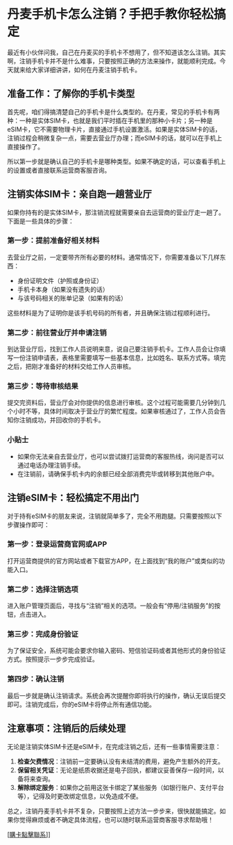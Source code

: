 # 丹麦手机卡怎么注销？手把手教你轻松搞定

最近有小伙伴问我，自己在丹麦买的手机卡不想用了，但不知道该怎么注销。其实啊，注销手机卡并不是什么难事，只要按照正确的方法来操作，就能顺利完成。今天就来给大家详细讲讲，如何在丹麦注销手机卡。

## 准备工作：了解你的手机卡类型

首先呢，咱们得搞清楚自己的手机卡是什么类型的。在丹麦，常见的手机卡有两种：一种是实体SIM卡，也就是我们平时插在手机里的那种小卡片；另一种是eSIM卡，它不需要物理卡片，直接通过手机设置激活。如果是实体SIM卡的话，注销过程会稍微复杂一点，需要去营业厅办理；而eSIM卡的话，就可以在手机上直接操作了。

所以第一步就是确认自己的手机卡是哪种类型。如果不确定的话，可以查看手机上的设置或者直接联系运营商客服咨询。

## 注销实体SIM卡：亲自跑一趟营业厅

如果你持有的是实体SIM卡，那注销流程就需要亲自去运营商的营业厅走一趟了。下面是一些具体的步骤：

### 第一步：提前准备好相关材料

去营业厅之前，一定要带齐所有必要的材料。通常情况下，你需要准备以下几样东西：
- 身份证明文件（护照或身份证）
- 手机卡本身（如果没有遗失的话）
- 与该号码相关的账单记录（如果有的话）

这些材料是为了证明你是该手机号码的所有者，并且确保注销过程顺利进行。

### 第二步：前往营业厅并申请注销

到达营业厅后，找到工作人员说明来意，说自己要注销手机卡。工作人员会让你填写一份注销申请表，表格里需要填写一些基本信息，比如姓名、联系方式等。填完之后，把刚才准备好的材料交给工作人员审核。

### 第三步：等待审核结果

提交完资料后，营业厅会对你提供的信息进行审核。这个过程可能需要几分钟到几个小时不等，具体时间取决于营业厅的繁忙程度。如果审核通过了，工作人员会告知你注销成功，并回收你的手机卡。

### 小贴士

- 如果你无法亲自去营业厅，也可以尝试拨打运营商的客服热线，询问是否可以通过电话办理注销手续。
- 在注销前，请确保手机卡内的余额已经全部消费完毕或转移到其他账户中。

## 注销eSIM卡：轻松搞定不用出门

对于持有eSIM卡的朋友来说，注销就简单多了，完全不用跑腿。只需要按照以下步骤操作即可：

### 第一步：登录运营商官网或APP

打开运营商提供的官方网站或者下载官方APP，在上面找到“我的账户”或类似的功能入口。

### 第二步：选择注销选项

进入账户管理页面后，寻找与“注销”相关的选项。一般会有“停用/注销服务”的按钮，点击进入。

### 第三步：完成身份验证

为了保证安全，系统可能会要求你输入密码、短信验证码或者其他形式的身份验证方式。按照提示一步步完成验证。

### 第四步：确认注销

最后一步就是确认注销请求。系统会再次提醒你即将执行的操作，确认无误后提交即可。注销完成后，你的eSIM卡将停止所有通信功能。

## 注意事项：注销后的后续处理

无论是注销实体SIM卡还是eSIM卡，在完成注销之后，还有一些事情需要注意：

1. **检查欠费情况**：注销前一定要确认没有未结清的费用，避免产生额外的开支。
2. **保留相关凭证**：无论是纸质收据还是电子回执，都建议妥善保存一段时间，以备将来查询。
3. **解除绑定服务**：如果你之前用这张卡绑定了某些服务（如银行账户、支付平台等），记得及时更改绑定信息，以免造成不便。

总之，注销丹麦手机卡并不复杂，只要按照上述方法一步步来，很快就能搞定。如果你觉得麻烦或者不确定具体流程，也可以随时联系运营商客服寻求帮助哦！

[[購卡點擊聯系](https://t.me/s/esim1088)]]